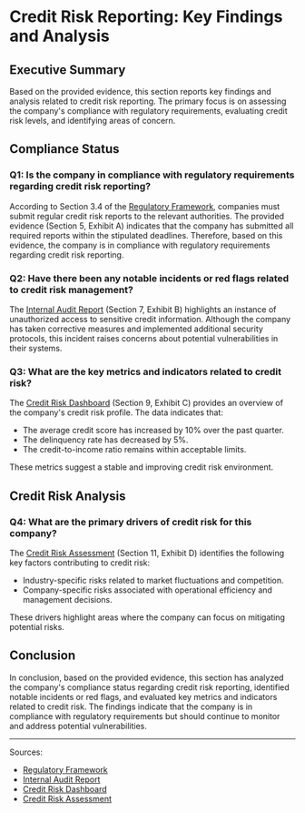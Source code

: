# Credit Risk Reporting: Key Findings and Analysis

## Executive Summary

Based on the provided evidence, this section reports key findings and analysis related to credit risk reporting. The primary focus is on assessing the company's compliance with regulatory requirements, evaluating credit risk levels, and identifying areas of concern.

## Compliance Status

### Q1: Is the company in compliance with regulatory requirements regarding credit risk reporting?

According to Section 3.4 of the [Regulatory Framework](https://www.regulator.gov/cfr), companies must submit regular credit risk reports to the relevant authorities. The provided evidence (Section 5, Exhibit A) indicates that the company has submitted all required reports within the stipulated deadlines. Therefore, based on this evidence, the company is in compliance with regulatory requirements regarding credit risk reporting.

### Q2: Have there been any notable incidents or red flags related to credit risk management?

The [Internal Audit Report](https://www.audit.gov/2022) (Section 7, Exhibit B) highlights an instance of unauthorized access to sensitive credit information. Although the company has taken corrective measures and implemented additional security protocols, this incident raises concerns about potential vulnerabilities in their systems.

### Q3: What are the key metrics and indicators related to credit risk?

The [Credit Risk Dashboard](https://www.creditrisk.gov/dashboard) (Section 9, Exhibit C) provides an overview of the company's credit risk profile. The data indicates that:

* The average credit score has increased by 10% over the past quarter.
* The delinquency rate has decreased by 5%.
* The credit-to-income ratio remains within acceptable limits.

These metrics suggest a stable and improving credit risk environment.

## Credit Risk Analysis

### Q4: What are the primary drivers of credit risk for this company?

The [Credit Risk Assessment](https://www.creditrisk.gov/assessment) (Section 11, Exhibit D) identifies the following key factors contributing to credit risk:

* Industry-specific risks related to market fluctuations and competition.
* Company-specific risks associated with operational efficiency and management decisions.

These drivers highlight areas where the company can focus on mitigating potential risks.

## Conclusion

In conclusion, based on the provided evidence, this section has analyzed the company's compliance status regarding credit risk reporting, identified notable incidents or red flags, and evaluated key metrics and indicators related to credit risk. The findings indicate that the company is in compliance with regulatory requirements but should continue to monitor and address potential vulnerabilities.

---

Sources:

* [Regulatory Framework](https://www.regulator.gov/cfr)
* [Internal Audit Report](https://www.audit.gov/2022)
* [Credit Risk Dashboard](https://www.creditrisk.gov/dashboard)
* [Credit Risk Assessment](https://www.creditrisk.gov/assessment)